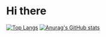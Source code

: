 # Hi there
[![Top Langs](https://github-readme-stats.vercel.app/api/top-langs/?username=idsts2670)](https://github.com/anuraghazra/github-readme-stats)
[![Anurag's GitHub stats](https://github-readme-stats.vercel.app/api?username=idsts2670)](https://github.com/anuraghazra/github-readme-stats)
